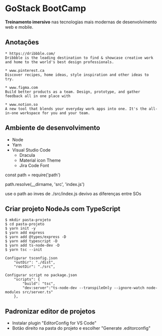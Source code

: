 # GoStack BootCamp

**Treinamento imersivo** nas tecnologias mais modernas de desenvolvimento web e mobile.

## Anotações

```
* https://dribbble.com/
Dribbble is the leading destination to find & showcase creative work and home to the world's best design professionals.

* www.pinterest.ca
Discover recipes, home ideas, style inspiration and other ideas to try.
 
* www.figma.com
Build better products as a team. Design, prototype, and gather feedback all in one place with
 
* www.notion.so
A new tool that blends your everyday work apps into one. It's the all-in-one workspace for you and your team.
```

## Ambiente de desenvolvimento

* Node
* Yarn
* Visual Studio Code
    * Dracula
    * Material icon Theme
    * Jira Code Font


const path = require('path')

path.resolve(__dirname, 'src', 'index.js')

use o path ao inves de ./src/index.js devivo as diferenças entre SOs

## Criar projeto NodeJs com TypeScript

```
$ mkdir pasta-projeto
$ cd pasta-projeto
$ yarn init -y
$ yarn add express
$ yarn add @types/express -D
$ yarn add typescript -D
$ yarn add ts-node-dev -D
$ yarn tsc --init 

Configurar tsconfig.json
    "outDir": "./dist",
    "rootDir": "./src",

Configurar script no package.json
    "scripts": {
        "build": "tsc",
        "dev:server":"ts-node-dev --transpileOnly --ignore-watch node-modules src/server.ts"
    },

```

## Padronizar editor de projetos

* Instalar plugin "EditorConfig for VS Code"
* Botão direito na pasta do projeto e escolher "Generate .editorconfig"
